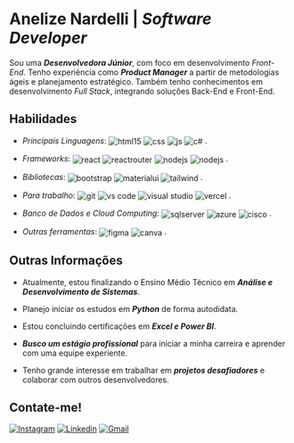<h1>Anelize Nardelli | <i>Software Developer</i></h1>

<p>Sou uma <i><b>Desenvolvedora Júnior</b></i>, com foco em desenvolvimento <i>Front-End</i>. Tenho experiência como <i><b>Product Manager</b></i> a partir de metodologias ágeis e planejamento estratégico. Também tenho conhecimentos em desenvolvimento <i>Full Stack</i>, integrando soluções Back-End e Front-End.</p>

<h2>Habilidades</h2>
  <ul>
    <li>
      <p> <i>Principais Linguagens</i>:  
        <img align="center" alt="html15" src="https://img.shields.io/badge/HTML5-E34F26?style=for-the-badge&logo=html5&logoColor=white">
        <img align="center" alt="css" src="https://img.shields.io/badge/CSS3-1572B6?style=for-the-badge&logo=css3&logoColor=white">
        <img align="center" alt="js" src="https://img.shields.io/badge/JavaScript-F7DF1E?style=for-the-badge&logo=javascript&logoColor=black">
        <img align="center" alt="c#" src="https://img.shields.io/badge/c%23-%23239120.svg?style=for-the-badge&logo=csharp&logoColor=white">
        .
      </p>
    </li>
    <li>
      <p> <i>Frameworks</i>:    
        <img align="center" alt="react" src="https://img.shields.io/badge/React-20232A?style=for-the-badge&logo=react&logoColor=61DAFB">
        <img align="center" alt="reactrouter" src="https://img.shields.io/badge/React_Router-CA4245?style=for-the-badge&logo=react-router&logoColor=white">
        <img align="center" alt="nodejs" src="https://img.shields.io/badge/Node.js-43853D?style=for-the-badge&logo=node.js&logoColor=white">
        <img align="center" alt="nodejs" src="https://img.shields.io/badge/.NET-512BD4?style=for-the-badge&logo=dotnet&logoColor=white">
        .
      </p>
    </li>
    <li>
      <p><i>Bibliotecas</i>:  
        <img align="center" alt="bootstrap" src="https://img.shields.io/badge/Bootstrap-563D7C?style=for-the-badge&logo=bootstrap&logoColor=white)](https://getbootstrap.com/">
        <img align="center" alt="materialui" src="https://img.shields.io/badge/Material--UI-0081CB?style=for-the-badge&logo=material-ui&logoColor=white">
        <img align="center" alt="tailwind" src="https://img.shields.io/badge/Tailwind_CSS-38B2AC?style=for-the-badge&logo=tailwind-css&logoColor=white">
        .
      </p>
    </li>
    <li>
      <p><i>Para trabalho</i>:  
        <img align="center" alt="git" src="https://img.shields.io/badge/GIT-E44C30?style=for-the-badge&logo=git&logoColor=white"> 
        <img align="center" alt="vs code" src="https://img.shields.io/badge/Visual%20Studio%20Code-0078d7.svg?style=for-the-badge&logo=visual-studio-code&logoColor=white">
        <img align="center" alt="visual studio" src="https://img.shields.io/badge/Visual%20Studio-5C2D91.svg?style=for-the-badge&logo=visual-studio&logoColor=white">
        <img align="center" alt="vercel" src="https://img.shields.io/badge/vercel-%23000000.svg?style=for-the-badge&logo=vercel&logoColor=white">
        .
      </p>
    </li>
    <li>
      <p><i>Banco de Dados e Cloud Computing</i>:  
        <img align="center" alt="sqlserver" src="https://img.shields.io/badge/Microsoft%20SQL%20Server-CC2927?style=for-the-badge&logo=microsoft%20sql%20server&logoColor=white">
        <img align="center" alt="azure" src="https://img.shields.io/badge/azure-%230072C6.svg?style=for-the-badge&logo=microsoftazure&logoColor=whitee">
        <img align="center" alt="cisco" src="https://img.shields.io/badge/cisco-%23049fd9.svg?style=for-the-badge&logo=cisco&logoColor=black">
        .
      </p>
    </li>
    <li>
        <p><i>Outras ferramentas</i>:  
        <img align="center" alt="figma" src="https://img.shields.io/badge/figma-%23F24E1E.svg?style=for-the-badge&logo=figma&logoColor=white">
        <img align="center" alt="canva" src="https://img.shields.io/badge/Canva-%2300C4CC.svg?style=for-the-badge&logo=Canva&logoColor=white">
          .
      </p>
    </li>
  </ul>

<h2>Outras Informações</h2>
  <ul>
    <li> <p>Atualmente, estou finalizando o Ensino Médio Técnico em <i><b>Análise e Desenvolvimento de Sistemas</b></i>.</p> </li>
    <li> <p>Planejo iniciar os estudos em <i><b>Python</b></i> de forma autodidata.</p> </li>
    <li> <p>Estou concluindo certificações em <i><b>Excel e Power BI</b></i>.</p> </li>
    <li> <p><i><b>Busco um estágio profissional</b></i> para iniciar a minha carreira e aprender com uma equipe experiente.</p> </li>
    <li> <p>Tenho grande interesse em trabalhar em <i><b>projetos desafiadores</b></i> e colaborar com outros desenvolvedores. </p> </li>
<!--     <li> <p>Desejo colaborar em projetos open-source e comunidades de desenvolvimento</p> </li> -->
  </ul>

<h2>Contate-me!</h2>

[![Instagram](https://img.shields.io/badge/Instagram-E4405F?style=for-the-badge&logo=instagram&logoColor=white)](https://www.instagram.com/aa_nardelli/)
[![Linkedin](https://img.shields.io/badge/LinkedIn-0077B5?style=for-the-badge&logo=linkedin&logoColor=white)](https://www.linkedin.com/in/anelize-n4rdelli/)
[![Gmail](https://img.shields.io/badge/Gmail-D14836?style=for-the-badge&logo=gmail&logoColor=white)](mailto:nardellianelize20@gmail.com?subject=.&body=.)
